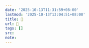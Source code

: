 ```yaml
---
date: '2025-10-13T11:31:59+08:00'
lastmod: '2025-10-13T13:04:51+08:00'
title: 󰫓
url: 󰫓
tags: []
src:
note:
---
```

